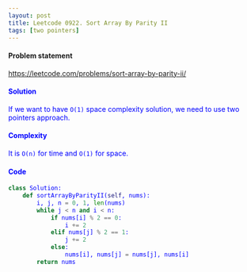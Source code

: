 ```yaml
---
layout: post
title: Leetcode 0922. Sort Array By Parity II
tags: [two pointers]
---
```


#### Problem statement

<a href="https://leetcode.com/problems/sort-array-by-parity-ii/"> <font color = blue>https://leetcode.com/problems/sort-array-by-parity-ii/

#### Solution
If we want to have `O(1)` space complexity solution, we need to use two pointers approach.

#### Complexity
It is `O(n)` for time and `O(1)` for space.

#### Code
```python
class Solution:
    def sortArrayByParityII(self, nums):
        i, j, n = 0, 1, len(nums)
        while j < n and i < n:
            if nums[i] % 2 == 0:
                i += 2
            elif nums[j] % 2 == 1:
                j += 2
            else:
                nums[i], nums[j] = nums[j], nums[i]
        return nums
```
